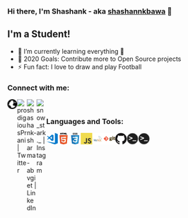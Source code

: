 ### Hi there, I'm Shashank - aka [shashannkbawa][website] 👋

## I'm a Student!
- 🌱 I’m currently learning everything 🤣
- 🥅 2020 Goals: Contribute more to Open Source projects
- ⚡ Fun fact: I love to draw and play Football

### Connect with me:

[<img align="left" alt="Github" width="22px" src="https://raw.githubusercontent.com/iconic/open-iconic/master/svg/globe.svg" />][website]
<!--[<img align="left"  width="22px" src="https://cdn.jsdelivr.net/npm/simple-icons@v3/icons/youtube.svg" />][youtube]-->
[<img align="left" alt="prodigiousPrani | Twitter" width="22px" src="https://cdn.jsdelivr.net/npm/simple-icons@v3/icons/twitter.svg" />][twitter]
[<img align="left" alt="shashank-sharma-abvgiet | LinkedIn" width="22px" src="https://cdn.jsdelivr.net/npm/simple-icons@v3/icons/linkedin.svg" />][linkedin]
[<img align="left" alt="snow_stark._ | Instagram" width="22px" src="https://cdn.jsdelivr.net/npm/simple-icons@v3/icons/instagram.svg" />][instagram]

<br />

### Languages and Tools:

<img align="left" alt="Visual Studio Code" width="26px" src="https://raw.githubusercontent.com/github/explore/80688e429a7d4ef2fca1e82350fe8e3517d3494d/topics/visual-studio-code/visual-studio-code.png" />
<img align="left" alt="HTML5" width="26px" src="https://raw.githubusercontent.com/github/explore/80688e429a7d4ef2fca1e82350fe8e3517d3494d/topics/html/html.png" />
<img align="left" alt="CSS3" width="26px" src="https://raw.githubusercontent.com/github/explore/80688e429a7d4ef2fca1e82350fe8e3517d3494d/topics/css/css.png" />
<img align="left" alt="JavaScript" width="26px" src="https://raw.githubusercontent.com/github/explore/80688e429a7d4ef2fca1e82350fe8e3517d3494d/topics/javascript/javascript.png" />
<img align="left" alt="MySQL" width="26px" src="https://raw.githubusercontent.com/github/explore/80688e429a7d4ef2fca1e82350fe8e3517d3494d/topics/mysql/mysql.png" />
<img align="left" alt="Git" width="26px" src="https://raw.githubusercontent.com/github/explore/80688e429a7d4ef2fca1e82350fe8e3517d3494d/topics/git/git.png" />
<img align="left" alt="GitHub" width="26px" src="https://raw.githubusercontent.com/github/explore/78df643247d429f6cc873026c0622819ad797942/topics/github/github.png" />
<img align="left" alt="HTML5" width="26px" src="https://raw.githubusercontent.com/github/explore/80688e429a7d4ef2fca1e82350fe8e3517d3494d/topics/terminal/terminal.png" />
<img align="left" alt="HTML5" width="26px" src="https://raw.githubusercontent.com/github/explore/80688e429a7d4ef2fca1e82350fe8e3517d3494d/topics/terminal/terminal.png" />

<br />
<br />


[website]: https://github.com/shashannkbawa
[twitter]: https://twitter.com/prodigiousPrani
<!--[youtube]: https://youtube.com/codeSTACKr-->
[instagram]: https://www.instagram.com/snow_stark._/
[linkedin]: https://www.linkedin.com/in/shashank-sharma-abvgiet/
